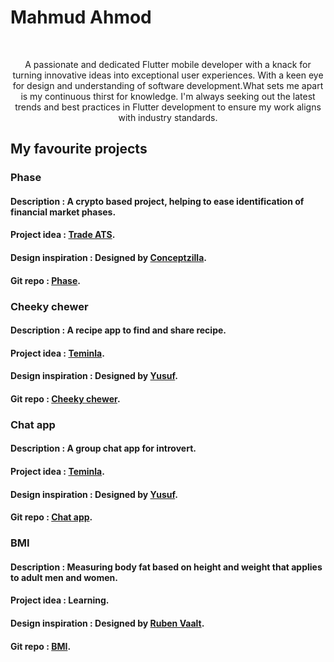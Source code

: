 # Mahmud Ahmod
<br>
<p style="text-align: center;">A passionate and dedicated Flutter mobile developer with a knack for turning innovative ideas into exceptional user experiences. With a keen eye for design and understanding of software development.What sets me apart is my continuous thirst for knowledge. I'm always seeking out the latest trends and best practices in Flutter development to ensure my work aligns with industry standards.</p>

## My favourite projects  
### Phase
#### Description : A crypto based project, helping to ease identification of financial market phases.
#### Project idea : [Trade ATS](https://www.youtube.com/watch?v=2So_DuWmAAs&pp=ygUJdHJhZGUgYXRz).
#### Design inspiration : Designed by [Conceptzilla](https://dribbble.com/shots/21119250-Crypto-App-Animation-Concept).
#### Git repo : [Phase](https://github.com/Ahmodiyy/phase).

### Cheeky chewer  
#### Description : A recipe app to find and share recipe.
#### Project idea : [Teminla](https://teminla.com/startup.html).
#### Design inspiration : Designed by [Yusuf](https://www.figma.com/file/ZrX2W28Cz3sSzKI5KzHGgR/V1?type=design&node-id=0-1&mode=design&t=xeph6jYSBXmdKKYB-0).
#### Git repo : [Cheeky chewer](https://github.com/Ahmodiyy/phase).

### Chat app
#### Description : A group chat app for introvert.
#### Project idea : [Teminla](https://teminla.com/startup.html).
#### Design inspiration : Designed by [Yusuf](https://www.figma.com/file/ZrX2W28Cz3sSzKI5KzHGgR/V1?type=design&node-id=0-1&mode=design&t=xeph6jYSBXmdKKYB-0).
#### Git repo : [Chat app](https://github.com/Ahmodiyy/flutter-chat-app).

### BMI
#### Description : Measuring body fat based on height and weight that applies to adult men and women.
#### Project idea : Learning.
#### Design inspiration : Designed by [Ruben Vaalt](https://dribbble.com/shots/4585382-Simple-BMI-Calculator).
#### Git repo : [BMI](https://github.com/Ahmodiyy/bmi).




